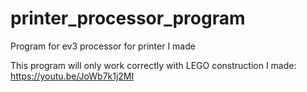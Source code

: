 # printer_processor_program
Program for ev3 processor for printer I made

This program will only work correctly with LEGO construction I made: https://youtu.be/JoWb7k1j2MI

